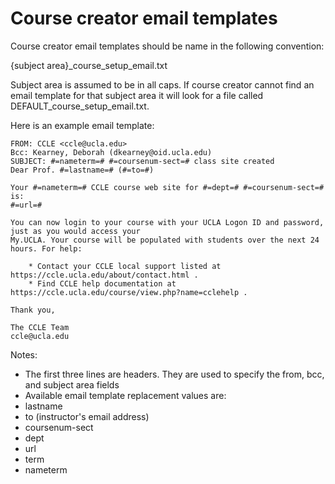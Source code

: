 Course creator email templates
====================

Course creator email templates should be name in the following convention:

{subject area}_course_setup_email.txt

Subject area is assumed to be in all caps. If course creator cannot find an 
email template for that subject area it will look for a file called 
DEFAULT_course_setup_email.txt.

Here is an example email template:

    FROM: CCLE <ccle@ucla.edu>
    Bcc: Kearney, Deborah (dkearney@oid.ucla.edu)
    SUBJECT: #=nameterm=# #=coursenum-sect=# class site created
    Dear Prof. #=lastname=# (#=to=#)

    Your #=nameterm=# CCLE course web site for #=dept=# #=coursenum-sect=# is:
    #=url=#

    You can now login to your course with your UCLA Logon ID and password, just as you would access your
    My.UCLA. Your course will be populated with students over the next 24 hours. For help:

        * Contact your CCLE local support listed at https://ccle.ucla.edu/about/contact.html .
        * Find CCLE help documentation at https://ccle.ucla.edu/course/view.php?name=cclehelp .

    Thank you,

    The CCLE Team
    ccle@ucla.edu

Notes:
* The first three lines are headers. They are used to specify the from, bcc, and subject area fields
* Available email template replacement values are:
 * lastname
 * to (instructor's email address)
 * coursenum-sect
 * dept
 * url
 * term
 * nameterm
